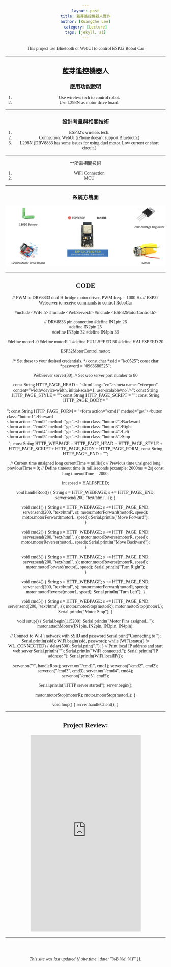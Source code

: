 ```yaml
---
layout: post
title: 藍芽遙控機器人實作
author: [KuangChe Lee]
category: [Lecture]
tags: [jekyll, ai]
---
```


This project use Bluetooth or WebUI to control ESP32 Robot Car 


---

## 藍芽遙控機器人
### 應用功能說明
1. Use wireless tech to control robot.
2. Use L298N as motor drive board.

---

### 設計考量與相關技術
1. ESP32’s wireless tech.
2. Connection: WebUI (iPhone doesn’t support Bluetooth.)
3. L298N (DRV8833 has some issues for using duel motor. Low current or short circuit.)

---

**所需相關技術
1. WiFi Connection 
2. MCU

---

### 系統方塊圖

![](https://github.com/kevinlee0525/MCU-project/blob/main/images/ROBOT%20CAR.png?raw=true)

---

## CODE
// PWM to DRV8833 dual H-bridge motor driver, PWM freq. = 1000 Hz
// ESP32 Webserver to receive commands to control RoboCar

#include <WiFi.h>
#include <WebServer.h>
#include <ESP32MotorControl.h> 

// DRV8833 pin connection
#define IN1pin 26  
#define IN2pin 25  
#define IN3pin 32 
#define IN4pin 33

#define motorL 0
#define motorR 1
#define FULLSPEED 50
#define HALFSPEED 20

ESP32MotorControl motor;


/* Set these to your desired credentials. */
const char *ssid = "kc0525";
const char *password = "0963680525";

WebServer server(80); // Set web server port number to 80

const String HTTP_PAGE_HEAD = "<!DOCTYPE html><html lang=\"en\"><head><meta name=\"viewport\" content=\"width=device-width, initial-scale=1, user-scalable=no\"/><title>{v}</title>";
const String HTTP_PAGE_STYLE = "<style>.c{text-align: center;} div,input{padding:5px;font-size:1em;}  input{width:90%;}  body{text-align: center;font-family:verdana;} button{border:0;border-radius:0.6rem;background-color:#1fb3ec;color:#fdd;line-height:2.4rem;font-size:1.2rem;width:100%;} .q{float: right;width: 64px;text-align: right;} .button1 {background-color: #4CAF50;} .button2 {background-color: #008CBA;} .button3 {background-color: #f44336;} .button4 {background-color: #e7e7e7; color: black;} .button5 {background-color: #555555;} </style>";
const String HTTP_PAGE_SCRIPT = "<script>function c(l){document.getElementById('s').value=l.innerText||l.textContent;document.getElementById('p').focus();}</script>";
const String HTTP_PAGE_BODY= "</head><body><div style='text-align:left;display:inline-block;min-width:260px;'>";
const String HTTP_PAGE_FORM = "<form action=\"/cmd1\" method=\"get\"><button class=\"button1\">Forward</button></form></br><form action=\"/cmd2\" method=\"get\"><button class=\"button2\">Backward</button></form></br><form action=\"/cmd3\" method=\"get\"><button class=\"button3\">Right</button></form></br><form action=\"/cmd4\" method=\"get\"><button class=\"button4\">Left</button></form></br><form action=\"/cmd5\" method=\"get\"><button class=\"button5\">Stop</button></form></br></div>";
const String HTTP_WEBPAGE = HTTP_PAGE_HEAD + HTTP_PAGE_STYLE + HTTP_PAGE_SCRIPT + HTTP_PAGE_BODY + HTTP_PAGE_FORM;
const String HTTP_PAGE_END = "</div></body></html>";

// Current time
unsigned long currentTime = millis();
// Previous time
unsigned long previousTime = 0; 
// Define timeout time in milliseconds (example: 2000ms = 2s)
const long timeoutTime = 2000;

int speed = HALFSPEED;

void handleRoot() {
  String s  = HTTP_WEBPAGE; 
  s += HTTP_PAGE_END;
  server.send(200, "text/html", s);
}

void cmd1() {
  String s  = HTTP_WEBPAGE; 
  s += HTTP_PAGE_END;  
  server.send(200, "text/html", s);
  motor.motorForward(motorR, speed);  
  motor.motorForward(motorL, speed);
  Serial.println("Move Forward");   
}

void cmd2() {
  String s  = HTTP_WEBPAGE; 
  s += HTTP_PAGE_END;  
  server.send(200, "text/html", s);
  motor.motorReverse(motorR, speed);
  motor.motorReverse(motorL, speed);
  Serial.println("Move Backward");     
}

void cmd3() {
  String s  = HTTP_WEBPAGE; 
  s += HTTP_PAGE_END;  
  server.send(200, "text/html", s);
  motor.motorReverse(motorR, speed);  
  motor.motorForward(motorL, speed);
  Serial.println("Turn Right");    
}

void cmd4() {
  String s  = HTTP_WEBPAGE; 
  s += HTTP_PAGE_END;  
  server.send(200, "text/html", s);
  motor.motorForward(motorR, speed);
  motor.motorReverse(motorL, speed);
  Serial.println("Turn Left"); 
}

void cmd5() {
  String s  = HTTP_WEBPAGE; 
  s += HTTP_PAGE_END;  
  server.send(200, "text/html", s);
  motor.motorStop(motorR);
  motor.motorStop(motorL);
  Serial.println("Motor Stop");
}

void setup() {
  Serial.begin(115200);
  Serial.println("Motor Pins assigned...");
  motor.attachMotors(IN1pin, IN2pin, IN3pin, IN4pin);
  
  // Connect to Wi-Fi network with SSID and password
  Serial.print("Connecting to ");
  Serial.println(ssid);
  WiFi.begin(ssid, password);
  while (WiFi.status() != WL_CONNECTED) {
    delay(500);
    Serial.print(".");
  }
  // Print local IP address and start web server
  Serial.println("");
  Serial.println("WiFi connected.");
  Serial.println("IP address: ");
  Serial.println(WiFi.localIP());

  server.on("/", handleRoot);
  server.on("/cmd1", cmd1);
  server.on("/cmd2", cmd2);
  server.on("/cmd3", cmd3);
  server.on("/cmd4", cmd4);  
  server.on("/cmd5", cmd5);  

  Serial.println("HTTP server started");
  server.begin();

  motor.motorStop(motorR);
  motor.motorStop(motorL);
}

void loop() {
  server.handleClient();
}

---

## Project Review: 
<iframe width="347" height="618" src="https://www.youtube.com/embed/JQtKPkmJ_JU" title="ESP32 RobotCar" frameborder="0" allow="accelerometer; autoplay; clipboard-write; encrypted-media; gyroscope; picture-in-picture; web-share" allowfullscreen></iframe>

---


<br>
<br>

*This site was last updated {{ site.time | date: "%B %d, %Y" }}.*


